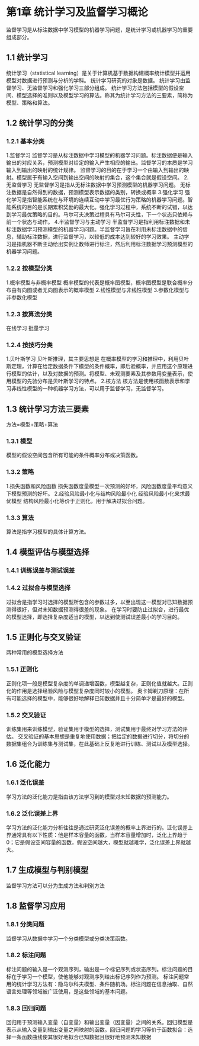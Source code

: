 # 第1章 统计学习及监督学习概论
监督学习是从标注数据中学习模型的机器学习问题，是统计学习或机器学习的重要组成部分。
## 1.1 统计学习
统计学习（statistical learning）是关于计算机基于数据构建概率统计模型并运用模型对数据进行预测与分析的学科。
统计学习研究的对象是数据。
统计学习由监督学习、无监督学习和强化学习三部分组成。
统计学习方法包括模型的假设空间、模型选择的准则以及模型学习的算法。称其为统计学习方法的三要素，简称为模型、策略和算法。
## 1.2 统计学习的分类
### 1.2.1 基本分类
1.监督学习
监督学习是从标注数据中学习模型的机器学习问题。标注数据便是输入输出的对应关系，预测模型对给定的输入产生相应的输出。监督学习的本质是学习输入到输出的映射的统计规律。
监督学习的目的在于学习一个由输入到输出的映射。模型属于有输入空间到输出空间的映射的集合，这个集合就是假设空间。
2.无监督学习
无监督学习是指从无标注数据中学习预测模型的机器学习问题。
无标注数据是自然得到的数据，预测模型表示数据的类别，转换或概率
3.强化学习
强化学习是指智能系统在与环境的连续互动中学习最优行为策略的机器学习问题。智能系统的目的是长期累积奖励的最大化。强化学习过程中，系统不断的试错，以达到学习最优策略的目的。马尔可夫决策过程具有马尔可夫性，下一个状态只依赖与前一个状态与动作。
4.半监督学习与主动学习
半监督学习是指利用标注数据和未标注数据学习预测模型的机器学习问题。半监督学习旨在利用未标注数据中的信息，辅助标注数据，进行监督学习，以较低的成本达到较好的学习效果。
主动学习是指机器不断主动给出实例让教师进行标注，然后利用标注数据学习预测模型的机器学习问题。
### 1.2.2 按模型分类
1.概率模型与非概率模型
概率模型的代表是概率图模型，概率图模型是联合概率分布由有向图或者无向图表示的概率模型
2.线性模型与非线性模型
3.参数化模型与非参数化模型
### 1.2.3 按算法分类
在线学习 批量学习 
### 1.2.4 按技巧分类
1.贝叶斯学习
贝叶斯推理，其主要思想是 在概率模型的学习和推理中，利用贝叶斯定理，计算在给定数据条件下模型的条件概率，即后验概率，并应用这个原理进行模型的估计，以及对数据的预测。将模型、未观测要素及其参数用变量表示，使用模型的先验分布是贝叶斯学习的特点。
2.核方法
核方法是使用核函数表示和学习非线性模型的一种机器学习方法，可以用于监督学习，无监督学习。
## 1.3 统计学习方法三要素
方法=模型+策略+算法
### 1.3.1 模型
模型的假设空间包含所有可能的条件概率分布或决策函数。
### 1.3.2 策略
1.损失函数和风险函数
损失函数度量模型一次预测的好坏，风险函数度量平均意义下模型预测的好坏。 
2.经验风险最小化与结构风险最小化
经验风险最小化来求最优模型   结构风险最小化等价于正则化，用于解决过拟合问题。
### 1.3.3 算法
算法是指学习模型的具体计算方法。
## 1.4 模型评估与模型选择
### 1.4.1 训练误差与测试误差

### 1.4.2 过拟合与模型选择
过拟合是指学习时选择的模型所包含的参数过多，以至出现这一模型对已知数据预测得很好，但对未知数据预测得很差的现象。
在学习时要防止过拟合，进行最优的模型选择，即选择复杂度适当的模型，以达到使测试误差最小的学习目的。
## 1.5 正则化与交叉验证
两种常用的模型选择方法
### 1.5.1 正则化
正则化项一般是模型复杂度的单调递增函数，模型越复杂，正则化值就越大。正则化的作用是选择经验风险与模型复杂度同时较小的模型。
奥卡姆剃刀原理：在所有可能选择的模型中，能够很好地解释已知数据并且十分简单才是最好的模型。
### 1.5.2 交叉验证
训练集用来训练模型，验证集用于模型的选择，测试集用于最终对学习方法的评估。
交叉验证的基本思想是重复地使用数据；把给定的数据进行切分，将切分的数据集组合为训练集与测试集，在此基础上反复地进行训练、测试以及模型选择。
## 1.6 泛化能力
### 1.6.1 泛化误差
学习方法的泛化能力是指由该方法学习到的模型对未知数据的预测能力。
### 1.6.2 泛化误差上界
学习方法的泛化能力分析往往是通过研究泛化误差的概率上界进行的。泛化误差上界通常具有以下性质：他是样本容量的函数，当样本容量增加时，泛化上界趋于0；它是假设空间容量的函数，假设空间越大，模型就越难学，泛化误差上界就越大。
## 1.7 生成模型与判别模型
监督学习方法可以分为生成方法和判别方法
## 1.8 监督学习应用
### 1.8.1 分类问题
监督学习从数据中学习一个分类模型或分类决策函数。
### 1.8.2 标注问题
标注问题的输入是一个观测序列，输出是一个标记序列或状态序列。标注问题的目标在于学习一个模型，使他能够对观测序列给出标记序列作为预测。
标注问题常用的统计学习方法有：隐马尔科夫模型、条件随机场。标注问题在信息抽取、自然语言处理等领域被广泛使用，是这些领域的基本问题。
### 1.8.3 回归问题
回归用于预测输入变量（自变量）和输出变量（因变量）之间的关系。回归模型是表示从输入变量到输出变量之间映射的函数。回归问题的学习等价于函数拟合：选择一条函数曲线使其很好地拟合已知数据且很好地预测未知数据